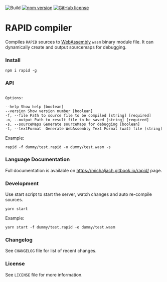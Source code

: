 ![Build](https://github.com/rapidlang/compiler/workflows/Build/badge.svg) [![npm version](https://img.shields.io/npm/v/wasm-lang.svg?style=flat)](https://www.npmjs.com/package/wasm-lang) [![GitHub license](https://img.shields.io/badge/license-MIT-blue.svg)](https://github.com/rapidlang/compiler/blob/master/LICENSE)

# RAPID compiler

Compiles `RAPID` sources to [WebAssembly](https://webassembly.org/) `wasm` binary module file. It can dynamically create and output sourcemaps for debugging.

### Install

`npm i rapid -g`

### API

```

Options:

--help Show help [boolean]
--version Show version number [boolean]
-f, --file Path to source file to be compiled [string] [required]
-o, --output Path to result file to be saved [string] [required]
-s, --sourceMaps Generate sourceMaps for debugging [boolean]
-t, --textFormat  Generate WebAssembly Text Format (wat) file [string]

```

Example:

`rapid -f dummy/test.rapid -o dummy/test.wasm -s`

### Language Documentation

Full documentation is available on https://michaljach.gitbook.io/rapid/ page.

### Development

Use start script to start the server, watch changes and auto re-compile sources.

`yarn start`

Example:

`yarn start -f dummy/test.rapid -o dummy/test.wasm`

### Changelog

See `CHANGELOG` file for list of recent changes.

### License

See `LICENSE` file for more information.
